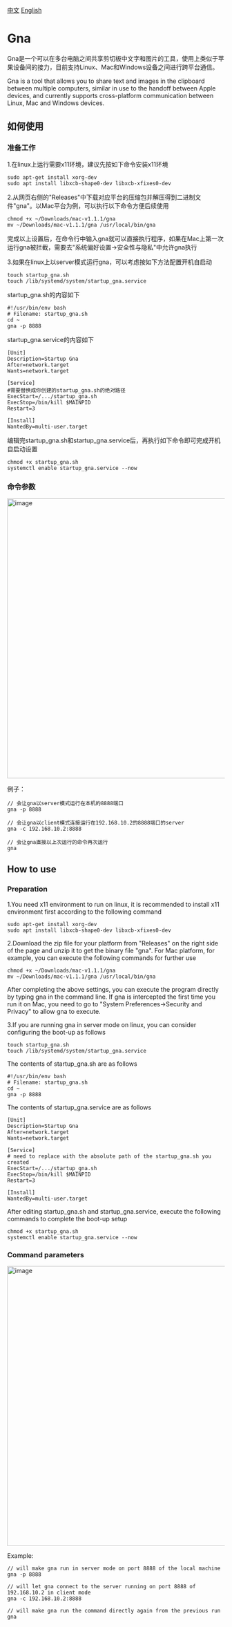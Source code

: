 [中文](#如何使用) [English](#how-to-use)
# Gna
Gna是一个可以在多台电脑之间共享剪切板中文字和图片的工具，使用上类似于苹果设备间的接力，目前支持Linux、Mac和Windows设备之间进行跨平台通信。

Gna is a tool that allows you to share text and images in the clipboard between multiple computers, similar in use to the handoff between Apple devices, and currently supports cross-platform communication between Linux, Mac and Windows devices.

## 如何使用
### 准备工作
1.在linux上运行需要x11环境，建议先按如下命令安装x11环境
```
sudo apt-get install xorg-dev
sudo apt install libxcb-shape0-dev libxcb-xfixes0-dev
```
2.从网页右侧的"Releases"中下载对应平台的压缩包并解压得到二进制文件"gna"。以Mac平台为例，可以执行以下命令方便后续使用
```
chmod +x ~/Downloads/mac-v1.1.1/gna
mv ~/Downloads/mac-v1.1.1/gna /usr/local/bin/gna
```
完成以上设置后，在命令行中输入gna就可以直接执行程序，如果在Mac上第一次运行gna被拦截，需要去"系统偏好设置->安全性与隐私"中允许gna执行

3.如果在linux上以server模式运行gna，可以考虑按如下方法配置开机自启动
```
touch startup_gna.sh
touch /lib/systemd/system/startup_gna.service
```
startup_gna.sh的内容如下
```
#!/usr/bin/env bash
# Filename: startup_gna.sh
cd ~
gna -p 8888
```
startup_gna.service的内容如下
```
[Unit]
Description=Startup Gna
After=network.target
Wants=network.target

[Service]
#需要替换成你创建的startup_gna.sh的绝对路径
ExecStart=/.../startup_gna.sh
ExecStop=/bin/kill $MAINPID
Restart=3

[Install]
WantedBy=multi-user.target
```
编辑完startup_gna.sh和startup_gna.service后，再执行如下命令即可完成开机自启动设置
```
chmod +x startup_gna.sh
systemctl enable startup_gna.service --now
```

### 命令参数

<img width="648" alt="image" src="https://user-images.githubusercontent.com/34652804/190914474-22b0bd28-194e-4ac7-8968-c2453a9d3b73.png">

例子：
```
// 会让gna以server模式运行在本机的8888端口
gna -p 8888

// 会让gna以client模式连接运行在192.168.10.2的8888端口的server
gna -c 192.168.10.2:8888

// 会让gna直接以上次运行的命令再次运行
gna
```


## How to use
### Preparation
1.You need x11 environment to run on linux, it is recommended to install x11 environment first according to the following command
```
sudo apt-get install xorg-dev
sudo apt install libxcb-shape0-dev libxcb-xfixes0-dev
```
2.Download the zip file for your platform from "Releases" on the right side of the page and unzip it to get the binary file "gna". For Mac platform, for example, you can execute the following commands for further use
```
chmod +x ~/Downloads/mac-v1.1.1/gna
mv ~/Downloads/mac-v1.1.1/gna /usr/local/bin/gna
```
After completing the above settings, you can execute the program directly by typing gna in the command line. If gna is intercepted the first time you run it on Mac, you need to go to "System Preferences->Security and Privacy" to allow gna to execute.

3.If you are running gna in server mode on linux, you can consider configuring the boot-up as follows
```
touch startup_gna.sh
touch /lib/systemd/system/startup_gna.service
```
The contents of startup_gna.sh are as follows
```
#!/usr/bin/env bash
# Filename: startup_gna.sh
cd ~
gna -p 8888
```
The contents of startup_gna.service are as follows
```
[Unit]
Description=Startup Gna
After=network.target
Wants=network.target

[Service]
# need to replace with the absolute path of the startup_gna.sh you created
ExecStart=/.../startup_gna.sh
ExecStop=/bin/kill $MAINPID
Restart=3

[Install]
WantedBy=multi-user.target
```
After editing startup_gna.sh and startup_gna.service, execute the following commands to complete the boot-up setup
```
chmod +x startup_gna.sh
systemctl enable startup_gna.service --now
```

### Command parameters

<img width="648" alt="image" src="https://user-images.githubusercontent.com/34652804/190914474-22b0bd28-194e-4ac7-8968-c2453a9d3b73.png">

Example:
```
// will make gna run in server mode on port 8888 of the local machine
gna -p 8888

// will let gna connect to the server running on port 8888 of 192.168.10.2 in client mode
gna -c 192.168.10.2:8888

// will make gna run the command directly again from the previous run
gna
```



